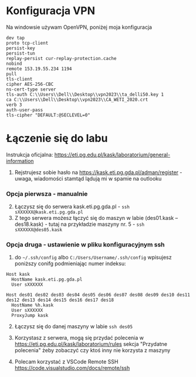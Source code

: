 
# Konfiguracja VPN 
Na windowsie używam OpenVPN, poniżej moja konfiguracja

```
dev tap
proto tcp-client
persist-key
persist-tun
replay-persist cur-replay-protection.cache
nobind
remote 153.19.55.234 1194
pull
tls-client
cipher AES-256-CBC
ns-cert-type server
tls-auth C:\\Users\\Dell\\Desktop\\vpn2023\\ta_delli50.key 1
ca C:\\Users\\Dell\\Desktop\\vpn2023\\CA_WETI_2020.crt
verb 3
auth-user-pass
tls-cipher "DEFAULT:@SECLEVEL=0"
```

# Łączenie się do labu
Instrukcja oficjalna: https://eti.pg.edu.pl/kask/laboratorium/general-information

1. Rejstrujesz sobie hasło na https://kask.eti.pg.gda.pl/adman/register - uwaga, wiadomości stamtąd lądują mi w spamie na outlooku

### Opcja pierwsza - manualnie
2. Łączysz się do serwera kask.eti.pg.gda.pl - `ssh sXXXXXX@kask.eti.pg.gda.pl` 
3. Z tego serwera możesz łączyć się do maszyn w labie (des01.kask – des18.kask) - tutaj na przykładzie maszyny nr. 5 - `ssh sXXXXXX@des05.kask` 

### Opcja druga - ustawienie w pliku konfiguracyjnym ssh
1. do `~/.ssh/config` albo `C:/Users/Username/.ssh/config` wpisujesz poniższy conifg podmieniając numer indeksu:
```
Host kask
  HostName kask.eti.pg.gda.pl
  User sXXXXXX

Host des01 des02 des03 des04 des05 des06 des07 des08 des09 des10 des11 des12 des13 des14 des15 des16 des17 des18
  HostName %h.kask
  User sXXXXXX
  ProxyJump kask
``` 
2. Łączysz się do danej maszyny w labie `ssh des05` 


4. Korzystasz z serwera, mogą się przydać polecenia w https://eti.pg.edu.pl/kask/laboratorium/rules sekcja "Przydatne polecenia" żeby zobaczyć czy ktoś inny nie korzysta z maszyny 
5. Polecam korzystać z VSCode Remote SSH https://code.visualstudio.com/docs/remote/ssh 